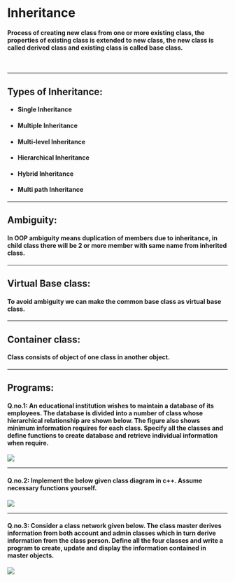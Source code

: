# Inheritance

#### Process of creating new class from one or more existing class, the properties of existing class is extended to new class, the new class is called derived class and existing class is called base class.

<br>

***

## Types of Inheritance:
* #### Single Inheritance
* #### Multiple Inheritance 
* #### Multi-level Inheritance 
* #### Hierarchical Inheritance 
* #### Hybrid Inheritance 
* #### Multi path Inheritance
***
## Ambiguity:
#### In OOP ambiguity means duplication of members due to inheritance, in child class there will be 2 or more member with same name from inherited class.
***
## Virtual Base class:
#### To avoid ambiguity we can make the common base class as virtual base class.
***
## Container class:
#### Class consists of object of one class in another object.
***
## Programs:
#### Q.no.1: An educational institution wishes to maintain a database of its employees. The database is divided into a number of class whose hierarchical relationship are shown below. The figure also shows minimum information requires for each class. Specify all the classes and define functions to create database and retrieve individual information when require.
![](http://codingpractise.com/wp-content/uploads/2018/07/Class-relationship.jpg)
***
#### Q.no.2: Implement the below given class diagram in c++. Assume necessary functions yourself.
![](https://images.slideplayer.com/26/8495742/slides/slide_3.jpg)
***

#### Q.no.3: Consider a class network given below. The class master derives information from both account and admin classes which in turn derive information from the class person. Define all the four classes and write a program to create, update and display the information contained in master objects.
![](https://4.bp.blogspot.com/-BaAAu1mFgGw/VRvazf1aNGI/AAAAAAAABLo/1ArXZ6AoHNw/s1600/que.png)